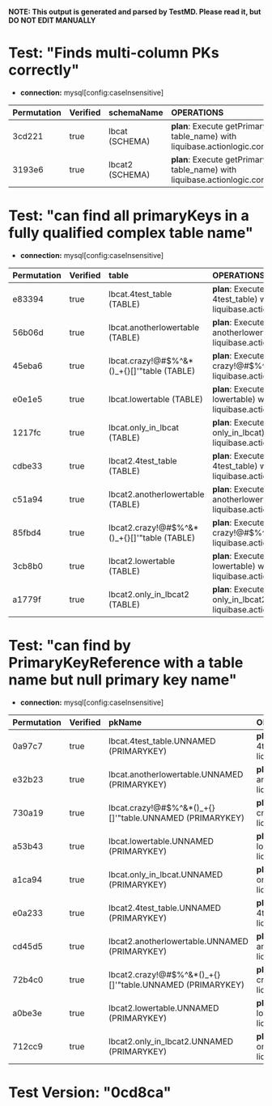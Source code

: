**NOTE: This output is generated and parsed by TestMD. Please read it, but DO NOT EDIT MANUALLY**

# Test: "Finds multi-column PKs correctly" #

- **connection:** mysql[config:caseInsensitive]

| Permutation | Verified | schemaName      | OPERATIONS
| :---------- | :------- | :-------------- | :------
| 3cd221      | true     | lbcat (SCHEMA)  | **plan**: Execute getPrimaryKeys(lbcat, null, table_name) with liquibase.actionlogic.core.QueryJdbcMetaDataLogic
| 3193e6      | true     | lbcat2 (SCHEMA) | **plan**: Execute getPrimaryKeys(lbcat2, null, table_name) with liquibase.actionlogic.core.QueryJdbcMetaDataLogic

# Test: "can find all primaryKeys in a fully qualified complex table name" #

- **connection:** mysql[config:caseInsensitive]

| Permutation | Verified | table                                    | OPERATIONS
| :---------- | :------- | :------------------------------------------- | :------
| e83394      | true     | lbcat.4test_table (TABLE)                    | **plan**: Execute getPrimaryKeys(lbcat, null, 4test_table) with liquibase.actionlogic.core.QueryJdbcMetaDataLogic
| 56b06d      | true     | lbcat.anotherlowertable (TABLE)              | **plan**: Execute getPrimaryKeys(lbcat, null, anotherlowertable) with liquibase.actionlogic.core.QueryJdbcMetaDataLogic
| 45eba6      | true     | lbcat.crazy!@#\$%^&*()_+{}[]'"table (TABLE)  | **plan**: Execute getPrimaryKeys(lbcat, null, crazy!@#\$%^&*()_+{}[]'"table) with liquibase.actionlogic.core.QueryJdbcMetaDataLogic
| e0e1e5      | true     | lbcat.lowertable (TABLE)                     | **plan**: Execute getPrimaryKeys(lbcat, null, lowertable) with liquibase.actionlogic.core.QueryJdbcMetaDataLogic
| 1217fc      | true     | lbcat.only_in_lbcat (TABLE)                  | **plan**: Execute getPrimaryKeys(lbcat, null, only_in_lbcat) with liquibase.actionlogic.core.QueryJdbcMetaDataLogic
| cdbe33      | true     | lbcat2.4test_table (TABLE)                   | **plan**: Execute getPrimaryKeys(lbcat2, null, 4test_table) with liquibase.actionlogic.core.QueryJdbcMetaDataLogic
| c51a94      | true     | lbcat2.anotherlowertable (TABLE)             | **plan**: Execute getPrimaryKeys(lbcat2, null, anotherlowertable) with liquibase.actionlogic.core.QueryJdbcMetaDataLogic
| 85fbd4      | true     | lbcat2.crazy!@#\$%^&*()_+{}[]'"table (TABLE) | **plan**: Execute getPrimaryKeys(lbcat2, null, crazy!@#\$%^&*()_+{}[]'"table) with liquibase.actionlogic.core.QueryJdbcMetaDataLogic
| 3cb8b0      | true     | lbcat2.lowertable (TABLE)                    | **plan**: Execute getPrimaryKeys(lbcat2, null, lowertable) with liquibase.actionlogic.core.QueryJdbcMetaDataLogic
| a1779f      | true     | lbcat2.only_in_lbcat2 (TABLE)                | **plan**: Execute getPrimaryKeys(lbcat2, null, only_in_lbcat2) with liquibase.actionlogic.core.QueryJdbcMetaDataLogic

# Test: "can find by PrimaryKeyReference with a table name but null primary key name" #

- **connection:** mysql[config:caseInsensitive]

| Permutation | Verified | pkName                                                    | OPERATIONS
| :---------- | :------- | :-------------------------------------------------------- | :------
| 0a97c7      | true     | lbcat.4test_table.UNNAMED (PRIMARYKEY)                    | **plan**: Execute getPrimaryKeys(lbcat, null, 4test_table) with liquibase.actionlogic.core.QueryJdbcMetaDataLogic
| e32b23      | true     | lbcat.anotherlowertable.UNNAMED (PRIMARYKEY)              | **plan**: Execute getPrimaryKeys(lbcat, null, anotherlowertable) with liquibase.actionlogic.core.QueryJdbcMetaDataLogic
| 730a19      | true     | lbcat.crazy!@#\$%^&*()_+{}[]'"table.UNNAMED (PRIMARYKEY)  | **plan**: Execute getPrimaryKeys(lbcat, null, crazy!@#\$%^&*()_+{}[]'"table) with liquibase.actionlogic.core.QueryJdbcMetaDataLogic
| a53b43      | true     | lbcat.lowertable.UNNAMED (PRIMARYKEY)                     | **plan**: Execute getPrimaryKeys(lbcat, null, lowertable) with liquibase.actionlogic.core.QueryJdbcMetaDataLogic
| a1ca94      | true     | lbcat.only_in_lbcat.UNNAMED (PRIMARYKEY)                  | **plan**: Execute getPrimaryKeys(lbcat, null, only_in_lbcat) with liquibase.actionlogic.core.QueryJdbcMetaDataLogic
| e0a233      | true     | lbcat2.4test_table.UNNAMED (PRIMARYKEY)                   | **plan**: Execute getPrimaryKeys(lbcat2, null, 4test_table) with liquibase.actionlogic.core.QueryJdbcMetaDataLogic
| cd45d5      | true     | lbcat2.anotherlowertable.UNNAMED (PRIMARYKEY)             | **plan**: Execute getPrimaryKeys(lbcat2, null, anotherlowertable) with liquibase.actionlogic.core.QueryJdbcMetaDataLogic
| 72b4c0      | true     | lbcat2.crazy!@#\$%^&*()_+{}[]'"table.UNNAMED (PRIMARYKEY) | **plan**: Execute getPrimaryKeys(lbcat2, null, crazy!@#\$%^&*()_+{}[]'"table) with liquibase.actionlogic.core.QueryJdbcMetaDataLogic
| a0be3e      | true     | lbcat2.lowertable.UNNAMED (PRIMARYKEY)                    | **plan**: Execute getPrimaryKeys(lbcat2, null, lowertable) with liquibase.actionlogic.core.QueryJdbcMetaDataLogic
| 712cc9      | true     | lbcat2.only_in_lbcat2.UNNAMED (PRIMARYKEY)                | **plan**: Execute getPrimaryKeys(lbcat2, null, only_in_lbcat2) with liquibase.actionlogic.core.QueryJdbcMetaDataLogic

# Test Version: "0cd8ca" #